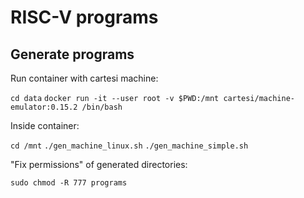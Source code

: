 # RISC-V programs

## Generate programs

Run container with cartesi machine:

`cd data`
`docker run -it --user root -v $PWD:/mnt cartesi/machine-emulator:0.15.2 /bin/bash`

Inside container:

`cd /mnt`
`./gen_machine_linux.sh`
`./gen_machine_simple.sh`

"Fix permissions" of generated directories:

`sudo chmod -R 777 programs`